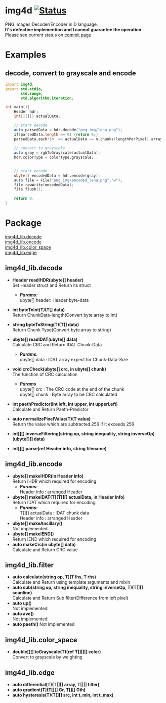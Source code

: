 # img4d   [![Status](https://travis-ci.org/DYGV/img4d.svg?branch=master)](https://travis-ci.org/DYGV/img4d)  
PNG images Decoder/Encoder in D language.  
**It's defective implemention and I cannot guarantee the operation**.  
Please see current status on [commit page](https://github.com/DYGV/img4d/commits/master)  
# Examples  
## decode, convert to grayscale and encode
```D
import img4d;
import std.stdio,
       std.range,
       std.algorithm.iteration;

int main(){
    Header hdr;
    int[][][] actualData;

    // start decode
    auto parsedData = hdr.decode("png_img/lena.png");
    if(parsedData.length == 0) {return 0;}
    parsedData.each!(n  => actualData ~= n.chunks(lengthPerPixel).array);  
    
    // convert to grayscale
    auto gray = rgbToGrayscale(actualData);
    hdr.colorType = colorType.grayscale;

    
    // start encode
    ubyte[] encodedData = hdr.encode(gray);
    auto file = File("png_img/encoded_lena.png","w");
    file.rawWrite(encodedData);
    file.flush(); 
    
    return 0;
}
```    
# Package  
 [img4d_lib.decode](https://github.com/DYGV/img4d/blob/master/README.md#img4d_libdecode)  
 [img4d_lib.encode](https://github.com/DYGV/img4d/blob/master/README.md#img4d_libencode)  
 [img4d_lib.color_space](https://github.com/DYGV/img4d/blob/master/README.md#img4d_libcolor_space)  
 [img4d_lib.edge](https://github.com/DYGV/img4d/blob/master/README.md#img4d_libedge)  
  
## img4d_lib.decode  
-  **Header readIHDR(ubyte[] header)**  
Set Header struct and Return its struct  
   - ***Params:***  
ubyte[] header: Header byte-data  
  
- **int byteToInt(T)(T[] data)**  
Return ChunkData-length(Convert byte array to int)   
  
- **string byteToString(T)(T[] data)**  
Return Chunk Type(Convert byte array to string)   
  
- **ubyte[] readIDAT(ubyte[] data)**  
Calculate CRC and Return IDAT Chunk-Data  
   - ***Params:***  
ubyte[] data : IDAT array expect for Chunk-Data-Size  
  
- **void crcCheck(ubyte[] crc, in ubyte[] chunk)**  
The function of CRC calculation  
  - ***Params***  
ubyte[] crc : The CRC code at the end of the chunk  
ubyte[] chunk : Byte array to be CRC calculated  
  
- **int paethPredictor(int left, int upper, int upperLeft)**  
Calculate and Return Paeth-Predictor  
- **auto normalizePixelValue(T)(T value)**  
Return the value which are subtracted 256 if it exceeds 256  
- **int[][] inverseFiltering(string op, string inequality, string inverseOp)(ubyte[][] data)**  
- **int[][] parse(ref Header info, string filename)**  
## img4d_lib.encode  
- **ubyte[] makeIHDR(in Header info)**  
Return IHDR which required for encoding  
   - ***Params:***  
Header info : arranged Header  
- **ubyte[] makeIDAT(T)(T[][] actualData, in Header info)**  
Return IDAT which required for encoding  
   - ***Params:***  
T[][] actualData : IDAT chunk data  
Header info   : arranged Header  
- **ubyte[] makeAncillary()**  
Not implemented  
- **ubyte[] makeIEND()**  
Return IEND which required for encoding  
- **auto makeCrc(in ubyte[] data)**  
Calculate and Return CRC value  
## img4d_lib.filter  
- **auto calculate(string op, T)(T lhs, T rhs)**  
Calculate and Return using template arguments and mixin  
- **auto sub(string op, string inequality, string inverseOp, T)(T[][] scanline)**  
Calculate and Return Sub filter(Difference from left pixel)  
- **auto up()**  
Not implemented  
- **auto ave()**  
Not implemented  
- **auto paeth()**
Not implemented  
## img4d_lib.color_space  
- **double[][] toGrayscale(T)(ref T[][][] color)**  
Convert to grayscale by weighting  
## img4d_lib.edge  
- **auto differential(T)(T[][] array, T[][] filter)**  
- **auto gradient(T)(T[][] Gr, T[][] Gth)**  
- **auto hysteresis(T)(T[][] src, int t_min, int t_max)**  


